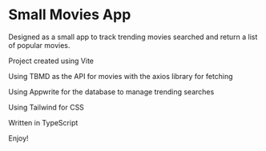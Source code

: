 # Small Movies App

Designed as a small app to track trending movies searched and return a list of popular movies. 

Project created using Vite

Using TBMD as the API for movies with the axios library for fetching

Using Appwrite for the database to manage trending searches

Using Tailwind for CSS

Written in TypeScript

Enjoy!
